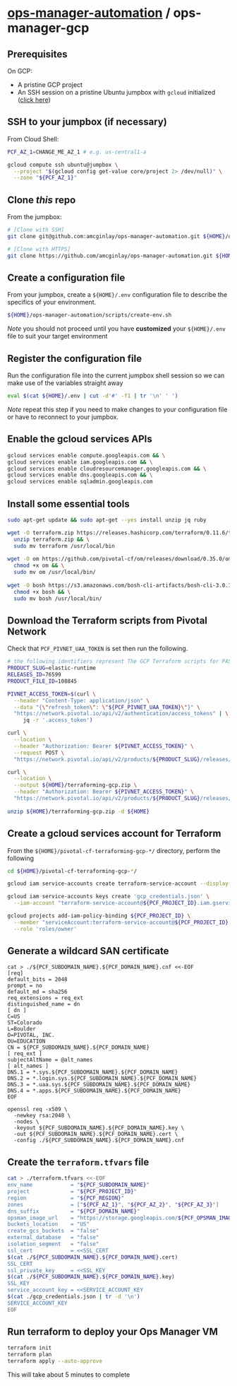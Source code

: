 # [ops-manager-automation](../README.md) / ops-manager-gcp

## Prerequisites

On GCP:
- A pristine GCP project
- An SSH session on a pristine Ubuntu jumpbox with `gcloud` initialized ([click here](../jumpbox-gcp/README.md))

## SSH to your jumpbox (if necessary)

From Cloud Shell:

```bash
PCF_AZ_1=CHANGE_ME_AZ_1 # e.g. us-central1-a

gcloud compute ssh ubuntu@jumpbox \
  --project "$(gcloud config get-value core/project 2> /dev/null)" \
  --zone "${PCF_AZ_1}"
```

## Clone _this_ repo

From the jumpbox:

```bash
# [Clone with SSH]
git clone git@github.com:amcginlay/ops-manager-automation.git ${HOME}/ops-manager-automation

# [Clone with HTTPS]
git clone https://github.com/amcginlay/ops-manager-automation.git ${HOME}/ops-manager-automation
```

## Create a configuration file

From your jumpbox, create a `${HOME}/.env` configuration file to describe the specifics of your environment.

```bash
${HOME}/ops-manager-automation/scripts/create-env.sh
```

_Note_ you should not proceed until you have __customized__ your `${HOME}/.env` file to suit your target environment

## Register the configuration file

Run the configuration file into the current jumpbox shell session so we can make use of the variables straight away

```bash
eval $(cat ${HOME}/.env | cut -d'#' -f1 | tr '\n' ' ')
```
_Note_ repeat this step if you need to make changes to your configuration file or have to reconnect to your jumpbox.

## Enable the gcloud services APIs

```bash
gcloud services enable compute.googleapis.com && \
gcloud services enable iam.googleapis.com && \
gcloud services enable cloudresourcemanager.googleapis.com && \
gcloud services enable dns.googleapis.com && \
gcloud services enable sqladmin.googleapis.com
```

## Install some essential tools

```bash
sudo apt-get update && sudo apt-get --yes install unzip jq ruby

wget -O terraform.zip https://releases.hashicorp.com/terraform/0.11.6/terraform_0.11.6_linux_amd64.zip && \
  unzip terraform.zip && \
  sudo mv terraform /usr/local/bin
  
wget -O om https://github.com/pivotal-cf/om/releases/download/0.35.0/om-linux && \
  chmod +x om && \
  sudo mv om /usr/local/bin/
  
wget -O bosh https://s3.amazonaws.com/bosh-cli-artifacts/bosh-cli-3.0.1-linux-amd64 && \
  chmod +x bosh && \
  sudo mv bosh /usr/local/bin/
```

## Download the Terraform scripts from Pivotal Network

Check that `PCF_PIVNET_UAA_TOKEN` is set then run the following.

```bash
# the following identifiers represent The GCP Terraform scripts for PAS v2.1.1 
PRODUCT_SLUG=elastic-runtime
RELEASES_ID=76599
PRODUCT_FILE_ID=108845

PIVNET_ACCESS_TOKEN=$(curl \
  --header "Content-Type: application/json" \
  --data "{\"refresh_token\": \"${PCF_PIVNET_UAA_TOKEN}\"}" \
  "https://network.pivotal.io/api/v2/authentication/access_tokens" | \
     jq -r '.access_token')

curl \
  --location \
  --header "Authorization: Bearer ${PIVNET_ACCESS_TOKEN}" \
  --request POST \
  "https://network.pivotal.io/api/v2/products/${PRODUCT_SLUG}/releases/${RELEASES_ID}/eula_acceptance"

curl \
  --location \
  --output ${HOME}/terraforming-gcp.zip \
  --header "Authorization: Bearer ${PIVNET_ACCESS_TOKEN}" \
  "https://network.pivotal.io/api/v2/products/${PRODUCT_SLUG}/releases/${RELEASES_ID}/product_files/${PRODUCT_FILE_ID}/download"
    
unzip ${HOME}/terraforming-gcp.zip -d ${HOME}
```

## Create a gcloud services account for Terraform

From the `${HOME}/pivotal-cf-terraforming-gcp-*/` directory, perform the following

```bash
cd ${HOME}/pivotal-cf-terraforming-gcp-*/

gcloud iam service-accounts create terraform-service-account --display-name terraform

gcloud iam service-accounts keys create 'gcp_credentials.json' \
  --iam-account "terraform-service-account@${PCF_PROJECT_ID}.iam.gserviceaccount.com"

gcloud projects add-iam-policy-binding ${PCF_PROJECT_ID} \
  --member "serviceAccount:terraform-service-account@${PCF_PROJECT_ID}.iam.gserviceaccount.com" \
  --role 'roles/owner'
```

## Generate a wildcard SAN certificate
```no-highlight
cat > ./${PCF_SUBDOMAIN_NAME}.${PCF_DOMAIN_NAME}.cnf <<-EOF
[req]
default_bits = 2048
prompt = no
default_md = sha256
req_extensions = req_ext
distinguished_name = dn
[ dn ]
C=US
ST=Colorado
L=Boulder
O=PIVOTAL, INC.
OU=EDUCATION
CN = ${PCF_SUBDOMAIN_NAME}.${PCF_DOMAIN_NAME}
[ req_ext ]
subjectAltName = @alt_names
[ alt_names ]
DNS.1 = *.sys.${PCF_SUBDOMAIN_NAME}.${PCF_DOMAIN_NAME}
DNS.2 = *.login.sys.${PCF_SUBDOMAIN_NAME}.${PCF_DOMAIN_NAME}
DNS.3 = *.uaa.sys.${PCF_SUBDOMAIN_NAME}.${PCF_DOMAIN_NAME}
DNS.4 = *.apps.${PCF_SUBDOMAIN_NAME}.${PCF_DOMAIN_NAME}
EOF

openssl req -x509 \
  -newkey rsa:2048 \
  -nodes \
  -keyout ${PCF_SUBDOMAIN_NAME}.${PCF_DOMAIN_NAME}.key \
  -out ${PCF_SUBDOMAIN_NAME}.${PCF_DOMAIN_NAME}.cert \
  -config ./${PCF_SUBDOMAIN_NAME}.${PCF_DOMAIN_NAME}.cnf
```

## Create the `terraform.tfvars` file

```bash
cat > ./terraform.tfvars <<-EOF
env_name            = "${PCF_SUBDOMAIN_NAME}"
project             = "${PCF_PROJECT_ID}"
region              = "${PCF_REGION}"
zones               = ["${PCF_AZ_1}", "${PCF_AZ_2}", "${PCF_AZ_3}"]
dns_suffix          = "${PCF_DOMAIN_NAME}"
opsman_image_url    = "https://storage.googleapis.com/${PCF_OPSMAN_IMAGE}"
buckets_location    = "US"
create_gcs_buckets  = "false"
external_database   = "false"
isolation_segment   = "false"
ssl_cert            = <<SSL_CERT
$(cat ./${PCF_SUBDOMAIN_NAME}.${PCF_DOMAIN_NAME}.cert)
SSL_CERT
ssl_private_key     = <<SSL_KEY
$(cat ./${PCF_SUBDOMAIN_NAME}.${PCF_DOMAIN_NAME}.key)
SSL_KEY
service_account_key = <<SERVICE_ACCOUNT_KEY
$(cat ./gcp_credentials.json | tr -d '\n')
SERVICE_ACCOUNT_KEY
EOF
```

## Run terraform to deploy your Ops Manager VM

```bash
terraform init
terraform plan
terraform apply --auto-approve
```

This will take about 5 minutes to complete
